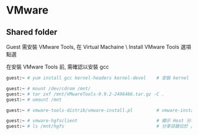 # VMware


## Shared folder

Guest 需安裝 VMware Tools, 在 Virtual Machaine \ Install VMware Tools 選項點選

在安裝 VMware Tools 前, 需確認以安裝 gcc

```bash
guest:~ # yum install gcc kernel-headers kernel-devel    # 安裝 kernel lib 及 compiler

guest:~ # mount /dev/cdrom /mnt/
guest:~ # tar zxf /mnt/VMwareTools-9.9.2-2496486.tar.gz -C .
guest:~ # umount /mnt

guest:~ # vmware-tools-distrib/vmware-install.pl         # vmware-install.pl 基本上編譯 vmware module 進目前的 kernel

guest:~ # vmware-hgfsclient                              # 顯示 Host 分享的目錄
guest:~ # ls /mnt/hgfs                                   # 分享目錄位於 /mnt/hgfs 底下
```

